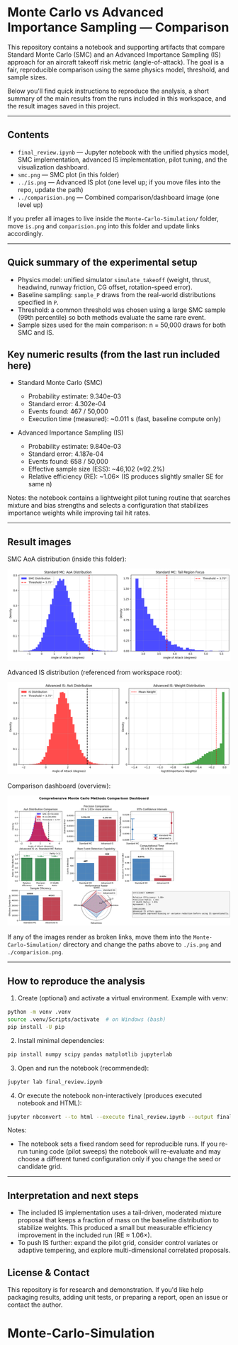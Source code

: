 # Monte Carlo vs Advanced Importance Sampling — Comparison

This repository contains a notebook and supporting artifacts that compare Standard Monte Carlo (SMC) and an Advanced Importance Sampling (IS) approach for an aircraft takeoff risk metric (angle-of-attack). The goal is a fair, reproducible comparison using the same physics model, threshold, and sample sizes.

Below you'll find quick instructions to reproduce the analysis, a short summary of the main results from the runs included in this workspace, and the result images saved in this project.

---

## Contents

- `final_review.ipynb` — Jupyter notebook with the unified physics model, SMC implementation, advanced IS implementation, pilot tuning, and the visualization dashboard.
- `smc.png` — SMC plot (in this folder)
- `../is.png` — Advanced IS plot (one level up; if you move files into the repo, update the path)
- `../comparision.png` — Combined comparison/dashboard image (one level up)

If you prefer all images to live inside the `Monte-Carlo-Simulation/` folder, move `is.png` and `comparision.png` into this folder and update links accordingly.

---

## Quick summary of the experimental setup

- Physics model: unified simulator `simulate_takeoff` (weight, thrust, headwind, runway friction, CG offset, rotation-speed error).
- Baseline sampling: `sample_P` draws from the real-world distributions specified in `P`.
- Threshold: a common threshold was chosen using a large SMC sample (99th percentile) so both methods evaluate the same rare event.
- Sample sizes used for the main comparison: n = 50,000 draws for both SMC and IS.

## Key numeric results (from the last run included here)

- Standard Monte Carlo (SMC)
  - Probability estimate: 9.340e-03
  - Standard error: 4.302e-04
  - Events found: 467 / 50,000
  - Execution time (measured): ~0.011 s (fast, baseline compute only)

- Advanced Importance Sampling (IS)
  - Probability estimate: 9.840e-03
  - Standard error: 4.187e-04
  - Events found: 658 / 50,000
  - Effective sample size (ESS): ~46,102 (≈92.2%)
  - Relative efficiency (RE): ~1.06× (IS produces slightly smaller SE for same n)

Notes: the notebook contains a lightweight pilot tuning routine that searches mixture and bias strengths and selects a configuration that stabilizes importance weights while improving tail hit rates.

---

## Result images

SMC AoA distribution (inside this folder):

![SMC distribution](smc.png)

Advanced IS distribution (referenced from workspace root):

![Advanced IS distribution](is.png)

Comparison dashboard (overview):

![Comparison dashboard](comparision.png)

If any of the images render as broken links, move them into the `Monte-Carlo-Simulation/` directory and change the paths above to `./is.png` and `./comparision.png`.

---

## How to reproduce the analysis

1. Create (optional) and activate a virtual environment. Example with venv:

```bash
python -m venv .venv
source .venv/Scripts/activate  # on Windows (bash)
pip install -U pip
```

2. Install minimal dependencies:

```bash
pip install numpy scipy pandas matplotlib jupyterlab
```

3. Open and run the notebook (recommended):

```bash
jupyter lab final_review.ipynb
```

4. Or execute the notebook non-interactively (produces executed notebook and HTML):

```bash
jupyter nbconvert --to html --execute final_review.ipynb --output final_review_executed.html
```

Notes:
- The notebook sets a fixed random seed for reproducible runs. If you re-run tuning code (pilot sweeps) the notebook will re-evaluate and may choose a different tuned configuration only if you change the seed or candidate grid.

---

## Interpretation and next steps

- The included IS implementation uses a tail-driven, moderated mixture proposal that keeps a fraction of mass on the baseline distribution to stabilize weights. This produced a small but measurable efficiency improvement in the included run (RE ≈ 1.06×).
- To push IS further: expand the pilot grid, consider control variates or adaptive tempering, and explore multi-dimensional correlated proposals.

## License & Contact

This repository is for research and demonstration. If you'd like help packaging results, adding unit tests, or preparing a report, open an issue or contact the author.
# Monte-Carlo-Simulation
